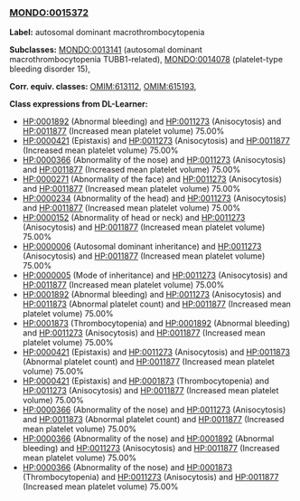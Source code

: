 
### [MONDO:0015372](http://purl.obolibrary.org/obo/MONDO_0015372)
**Label:** autosomal dominant macrothrombocytopenia

**Subclasses:** [MONDO:0013141](http://purl.obolibrary.org/obo/MONDO_0013141) (autosomal dominant macrothrombocytopenia TUBB1-related), [MONDO:0014078](http://purl.obolibrary.org/obo/MONDO_0014078) (platelet-type bleeding disorder 15), 

**Corr. equiv. classes:** [OMIM:613112](http://purl.obolibrary.org/obo/OMIM_613112), [OMIM:615193](http://purl.obolibrary.org/obo/OMIM_615193), 

**Class expressions from DL-Learner:**

- [HP:0001892](http://purl.obolibrary.org/obo/HP_0001892) (Abnormal bleeding) and [HP:0011273](http://purl.obolibrary.org/obo/HP_0011273) (Anisocytosis) and [HP:0011877](http://purl.obolibrary.org/obo/HP_0011877) (Increased mean platelet volume) 75.00%
- [HP:0000421](http://purl.obolibrary.org/obo/HP_0000421) (Epistaxis) and [HP:0011273](http://purl.obolibrary.org/obo/HP_0011273) (Anisocytosis) and [HP:0011877](http://purl.obolibrary.org/obo/HP_0011877) (Increased mean platelet volume) 75.00%
- [HP:0000366](http://purl.obolibrary.org/obo/HP_0000366) (Abnormality of the nose) and [HP:0011273](http://purl.obolibrary.org/obo/HP_0011273) (Anisocytosis) and [HP:0011877](http://purl.obolibrary.org/obo/HP_0011877) (Increased mean platelet volume) 75.00%
- [HP:0000271](http://purl.obolibrary.org/obo/HP_0000271) (Abnormality of the face) and [HP:0011273](http://purl.obolibrary.org/obo/HP_0011273) (Anisocytosis) and [HP:0011877](http://purl.obolibrary.org/obo/HP_0011877) (Increased mean platelet volume) 75.00%
- [HP:0000234](http://purl.obolibrary.org/obo/HP_0000234) (Abnormality of the head) and [HP:0011273](http://purl.obolibrary.org/obo/HP_0011273) (Anisocytosis) and [HP:0011877](http://purl.obolibrary.org/obo/HP_0011877) (Increased mean platelet volume) 75.00%
- [HP:0000152](http://purl.obolibrary.org/obo/HP_0000152) (Abnormality of head or neck) and [HP:0011273](http://purl.obolibrary.org/obo/HP_0011273) (Anisocytosis) and [HP:0011877](http://purl.obolibrary.org/obo/HP_0011877) (Increased mean platelet volume) 75.00%
- [HP:0000006](http://purl.obolibrary.org/obo/HP_0000006) (Autosomal dominant inheritance) and [HP:0011273](http://purl.obolibrary.org/obo/HP_0011273) (Anisocytosis) and [HP:0011877](http://purl.obolibrary.org/obo/HP_0011877) (Increased mean platelet volume) 75.00%
- [HP:0000005](http://purl.obolibrary.org/obo/HP_0000005) (Mode of inheritance) and [HP:0011273](http://purl.obolibrary.org/obo/HP_0011273) (Anisocytosis) and [HP:0011877](http://purl.obolibrary.org/obo/HP_0011877) (Increased mean platelet volume) 75.00%
- [HP:0001892](http://purl.obolibrary.org/obo/HP_0001892) (Abnormal bleeding) and [HP:0011273](http://purl.obolibrary.org/obo/HP_0011273) (Anisocytosis) and [HP:0011873](http://purl.obolibrary.org/obo/HP_0011873) (Abnormal platelet count) and [HP:0011877](http://purl.obolibrary.org/obo/HP_0011877) (Increased mean platelet volume) 75.00%
- [HP:0001873](http://purl.obolibrary.org/obo/HP_0001873) (Thrombocytopenia) and [HP:0001892](http://purl.obolibrary.org/obo/HP_0001892) (Abnormal bleeding) and [HP:0011273](http://purl.obolibrary.org/obo/HP_0011273) (Anisocytosis) and [HP:0011877](http://purl.obolibrary.org/obo/HP_0011877) (Increased mean platelet volume) 75.00%
- [HP:0000421](http://purl.obolibrary.org/obo/HP_0000421) (Epistaxis) and [HP:0011273](http://purl.obolibrary.org/obo/HP_0011273) (Anisocytosis) and [HP:0011873](http://purl.obolibrary.org/obo/HP_0011873) (Abnormal platelet count) and [HP:0011877](http://purl.obolibrary.org/obo/HP_0011877) (Increased mean platelet volume) 75.00%
- [HP:0000421](http://purl.obolibrary.org/obo/HP_0000421) (Epistaxis) and [HP:0001873](http://purl.obolibrary.org/obo/HP_0001873) (Thrombocytopenia) and [HP:0011273](http://purl.obolibrary.org/obo/HP_0011273) (Anisocytosis) and [HP:0011877](http://purl.obolibrary.org/obo/HP_0011877) (Increased mean platelet volume) 75.00%
- [HP:0000366](http://purl.obolibrary.org/obo/HP_0000366) (Abnormality of the nose) and [HP:0011273](http://purl.obolibrary.org/obo/HP_0011273) (Anisocytosis) and [HP:0011873](http://purl.obolibrary.org/obo/HP_0011873) (Abnormal platelet count) and [HP:0011877](http://purl.obolibrary.org/obo/HP_0011877) (Increased mean platelet volume) 75.00%
- [HP:0000366](http://purl.obolibrary.org/obo/HP_0000366) (Abnormality of the nose) and [HP:0001892](http://purl.obolibrary.org/obo/HP_0001892) (Abnormal bleeding) and [HP:0011273](http://purl.obolibrary.org/obo/HP_0011273) (Anisocytosis) and [HP:0011877](http://purl.obolibrary.org/obo/HP_0011877) (Increased mean platelet volume) 75.00%
- [HP:0000366](http://purl.obolibrary.org/obo/HP_0000366) (Abnormality of the nose) and [HP:0001873](http://purl.obolibrary.org/obo/HP_0001873) (Thrombocytopenia) and [HP:0011273](http://purl.obolibrary.org/obo/HP_0011273) (Anisocytosis) and [HP:0011877](http://purl.obolibrary.org/obo/HP_0011877) (Increased mean platelet volume) 75.00%


